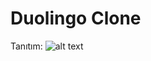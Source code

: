 # Duolingo Clone

Tanıtım:
![alt text](https://www.linkpicture.com/q/duo_3.png "Logo Title Text 1")
